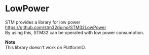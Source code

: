 # LowPower
STM provides a library for low power   
https://github.com/stm32duino/STM32LowPower   
By using this, STM32 can be operated with low power consumption.   

__Note__   
This library doesn't work on PlatformIO.   
